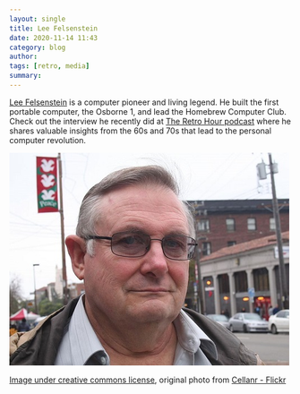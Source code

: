 ```yaml
---
layout: single
title: Lee Felsenstein 
date: 2020-11-14 11:43
category: blog
author: 
tags: [retro, media]
summary: 
---
```


[Lee Felsenstein](http://www.leefelsenstein.com/) is a computer pioneer and living legend. He built the first portable computer, the Osborne 1, and lead the Homebrew Computer Club. Check out the interview he recently did at [The Retro Hour podcast](https://theretrohour.com/the-homebrew-computer-club-lee-felsenstein-ep249/) where he shares valuable insights from the 60s and 70s that lead to the personal computer revolution.

![Lee Felsenstein](/assets/images/retro_computing/789px-Lee_Felsenstein_USA-15Dec2010.jpg)

[Image under creative commons license](https://commons.wikimedia.org/wiki/File:Lee_Felsenstein_-Berkeley,_California,_USA-15Dec2010.jpg), original photo from [Cellanr - Flickr](https://www.flickr.com/photos/rorycellan/5263055457/)